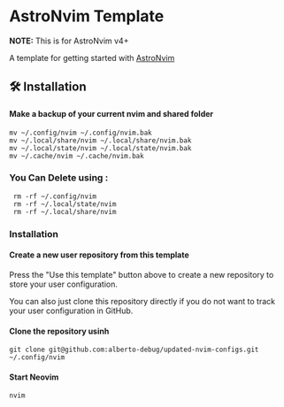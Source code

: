 # AstroNvim Template

**NOTE:** This is for AstroNvim v4+

A template for getting started with [AstroNvim](https://github.com/AstroNvim/AstroNvim)

## 🛠️ Installation

#### Make a backup of your current nvim and shared folder

```shell
mv ~/.config/nvim ~/.config/nvim.bak
mv ~/.local/share/nvim ~/.local/share/nvim.bak
mv ~/.local/state/nvim ~/.local/state/nvim.bak
mv ~/.cache/nvim ~/.cache/nvim.bak
```

### You Can Delete using : 

```shell
 rm -rf ~/.config/nvim
 rm -rf ~/.local/state/nvim
 rm -rf ~/.local/share/nvim

```

### Installation 

#### Create a new user repository from this template

Press the "Use this template" button above to create a new repository to store your user configuration.

You can also just clone this repository directly if you do not want to track your user configuration in GitHub.

#### Clone the repository usinh 

```shell
git clone git@github.com:alberto-debug/updated-nvim-configs.git ~/.config/nvim
```

#### Start Neovim

```shell
nvim
```
